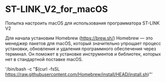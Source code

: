 # ST-LINK_V2_for_macOS
Попытка настроить macOS для использования программатора ST-LINK V2 

Для начала установим Homebrew (https://brew.sh/)
Homebrew — это менеджер пакетов для macOS, который значительно упрощает процесс установки, обновления и удаления программного обеспечения через терминал. Он поможет в установке инструментов и библиотек, которых нет в стандартной поставке macOS.

'/bin/bash -c "$(curl -fsSL https://raw.githubusercontent.com/Homebrew/install/HEAD/install.sh)"'
